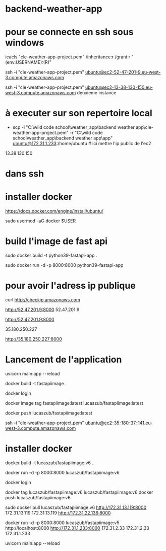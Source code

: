 # backend-weather-app

# pour se connecte en ssh sous windows 
icacls "cle-weather-app-project.pem" /inheritance:r /grant:r "$($env:USERNAME):(R)"

ssh -i "cle-weather-app-project.pem" ubuntu@ec2-52-47-201-9.eu-west-3.compute.amazonaws.com



ssh -i "cle-weather-app-project.pem" ubuntu@ec2-13-38-130-150.eu-west-3.compute.amazonaws.com
deuxieme instance
# à executer sur son repertoire local  
- scp -i "C:\wild code school\weather_app\backend weather app\cle-weather-app-project.pem" -r "C:\wild code school\weather_app\backend weather app\app" ubuntu@172.31.1.233:/home/ubuntu
        # ici mettre l'ip public de l'ec2

13.38.130.150


# dans ssh
# installer docker 
https://docs.docker.com/engine/install/ubuntu/


sudo usermod -aG docker $USER

# build l'image de fast api 
sudo docker build -t python39-fastapi-app .


sudo docker run -d -p 8000:8000 python39-fastapi-app


# pour avoir l'adress ip publique
curl http://checkip.amazonaws.com




http://52.47.201.9:8000
52.47.201.9

http://52.47.201.9:8000

35.180.250.227


http://35.180.250.227:8000





# Lancement de l'application 
uvicorn main:app --reload



docker build -t fastapiimage .

docker login

docker image tag fastapiimage:latest lucaszub/fastapiimage:latest

docker push lucaszub/fastapiimage:latest
 

ssh -i "cle-weather-app-project.pem" ubuntu@ec2-35-180-37-141.eu-west-3.compute.amazonaws.com

# installer docker


docker build -t lucaszub/fastapiimage:v6 .


docker run -d -p 8000:8000 lucaszub/fastapiimage:v6


docker login

docker tag lucaszub/fastapiimage:v6 lucaszub/fastapiimage:v6
docker push lucaszub/fastapiimage:v6

sudo docker pull lucaszub/fastapiimage:v6
http://172.31.13.119:8000
172.31.13.119
172.31.13.119
http://172.31.22.136:8000

docker run -d -p 8000:8000 lucaszub/fastapiimage:v5
http://localhost:8000
http://172.31.1.233:8000
172.31.2.33
172.31.2.33
172.31.1.233


 uvicorn main:app --reload     
